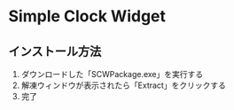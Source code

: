 # Simple Clock Widget
## インストール方法
1. ダウンロードした「SCWPackage.exe」を実行する
2. 解凍ウィンドウが表示されたら「Extract」をクリックする
3. 完了
